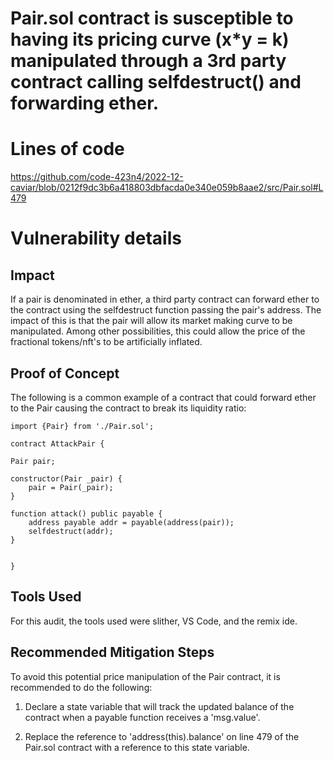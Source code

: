 Pair.sol contract is susceptible to having its pricing curve (x*y = k) manipulated through a 3rd party contract calling selfdestruct() and forwarding ether.
===========

# Lines of code

https://github.com/code-423n4/2022-12-caviar/blob/0212f9dc3b6a418803dbfacda0e340e059b8aae2/src/Pair.sol#L479


# Vulnerability details

## Impact
If a pair is denominated in ether, a third party contract can forward ether to the contract using the selfdestruct function passing the pair's address. The impact of this is that the pair will allow its market making curve to be manipulated. Among other possibilities, this could allow the price of the fractional tokens/nft's to be artificially inflated.

## Proof of Concept
The following is a common example of a contract that could forward ether to the Pair causing the contract to break its liquidity ratio:

```
import {Pair} from './Pair.sol';

contract AttackPair {

Pair pair;

constructor(Pair _pair) {
    pair = Pair(_pair);
}

function attack() public payable {
    address payable addr = payable(address(pair));
    selfdestruct(addr);
}


}
```

## Tools Used
For this audit, the tools used were slither, VS Code, and the remix ide.

## Recommended Mitigation Steps
To avoid this potential price manipulation of the Pair contract, it is recommended to do the following:

1) Declare a state variable that will track the updated balance of the contract when a payable function receives a 'msg.value'.

2) Replace the reference to 'address(this).balance' on line 479 of the Pair.sol contract with a reference to this state variable.
